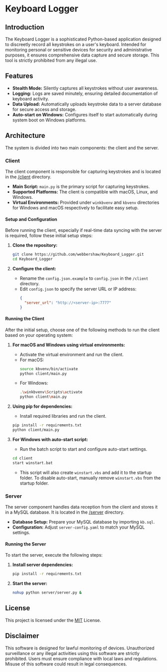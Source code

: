 # Keyboard Logger

## Introduction
The Keyboard Logger is a sophisticated Python-based application designed to discreetly record all keystrokes on a user's keyboard. Intended for monitoring personal or sensitive devices for security and administrative purposes, it ensures comprehensive data capture and secure storage. This tool is strictly prohibited from any illegal use.

## Features
- **Stealth Mode:** Silently captures all keystrokes without user awareness.
- **Logging:** Logs are saved minutely, ensuring detailed documentation of keyboard activity.
- **Data Upload:** Automatically uploads keystroke data to a server database for secure access and storage.
- **Auto-start on Windows:** Configures itself to start automatically during system boot on Windows platforms.

## Architecture
The system is divided into two main components: the client and the server.

### Client
The client component is responsible for capturing keystrokes and is located in the [/client](https://github.com/webbershaw/Keyboard_Logger/tree/master/client) directory.

- **Main Script:** `main.py` is the primary script for capturing keystrokes.
- **Supported Platforms:** The client is compatible with macOS, Linux, and Windows.
- **Virtual Environments:** Provided under `winkbvenv` and `kbvenv` directories for Windows and macOS respectively to facilitate easy setup.

#### Setup and Configuration
Before running the client, especially if real-time data syncing with the server is required, follow these initial setup steps:

1. **Clone the repository:**
   ```bash
   git clone https://github.com/webbershaw/Keyboard_Logger.git
   cd Keyboard_Logger
   ```

2. **Configure the client:**
   - Rename the `config.json.example` to `config.json` in the `/client` directory.
   - Edit `config.json` to specify the server URL or IP address:
     ```json
     {
       "server_url": "http://<server-ip>:7777"
     }
     ```

#### Running the Client
After the initial setup, choose one of the following methods to run the client based on your operating system:

1. **For macOS and Windows using virtual environments:**
   - Activate the virtual environment and run the client.
   - For macOS:
     ```bash
     source kbvenv/bin/activate
     python client/main.py
     ```
   - For Windows:
     ```bash
     .\winkbvenv\Scripts\activate
     python client\main.py
     ```

2. **Using pip for dependencies:**
   - Install required libraries and run the client.
   ```bash
   pip install -r requirements.txt
   python client/main.py
   ```

3. **For Windows with auto-start script:**
   - Run the batch script to start and configure auto-start settings.
   ```bash
   cd client
   start winstart.bat
   ```
   - This script will also create `winstart.vbs` and add it to the startup folder. To disable auto-start, manually remove `winstart.vbs` from the startup folder.

### Server
The server component handles data reception from the client and stores it in a MySQL database. It is located in the [/server](https://github.com/webbershaw/Keyboard_Logger/tree/master/server) directory.

- **Database Setup:** Prepare your MySQL database by importing `kb.sql`.
- **Configuration:** Adjust `server-config.yaml` to match your MySQL settings.

#### Running the Server
To start the server, execute the following steps:

1. **Install server dependencies:**
   ```bash
   pip install -r requirements.txt
   ```

2. **Start the server:**
   ```bash
   nohup python server/server.py &
   ```

## License
This project is licensed under the [MIT](LICENSE) License.

## Disclaimer
This software is designed for lawful monitoring of devices. Unauthorized surveillance or any illegal activities using this software are strictly prohibited. Users must ensure compliance with local laws and regulations. Misuse of this software could result in legal consequences.
